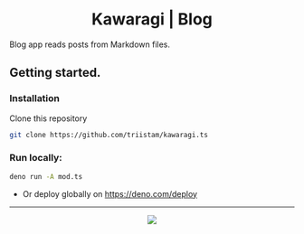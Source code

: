 
<h1 align="center">Kawaragi | Blog</h1

Blog app reads posts from Markdown files.


## Getting started.
### Installation
Clone this repository
```bash
git clone https://github.com/triistam/kawaragi.ts
```

### Run locally:
```bash
deno run -A mod.ts
```

- Or deploy globally on https://deno.com/deploy

---

<p align="center"><a href="https://github.com/triistam/kawaragi.ts/blob/main/LICENSE"><img src="https://img.shields.io/static/v1.svg?style=flat-square&label=License&message=MIT&logoColor=eceff4&logo=github&colorA=000000&colorB=ffffff"/></a></p>